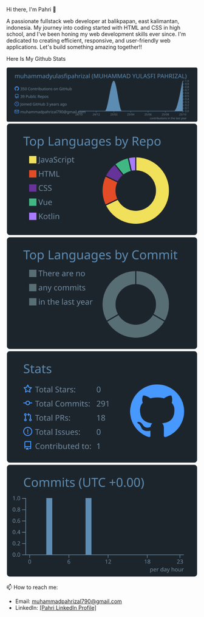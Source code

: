 Hi there, I'm Pahri 👋

A passionate fullstack web developer at balikpapan, east kalimantan, indonesia. My journey into coding started with HTML and CSS in high school, and I've been honing my web development skills ever since. I'm dedicated to creating efficient, responsive, and user-friendly web applications. Let's build something amazing together!!

Here Is My Github Stats 

[![](https://raw.githubusercontent.com/muhammadyulasfipahrizal/pahri-github-stats/master/profile-summary-card-output/city_lights/0-profile-details.svg)](https://github.com/vn7n24fzkq/github-profile-summary-cards)
[![](https://raw.githubusercontent.com/muhammadyulasfipahrizal/pahri-github-stats/master/profile-summary-card-output/city_lights/1-repos-per-language.svg)](https://github.com/vn7n24fzkq/github-profile-summary-cards) [![](https://raw.githubusercontent.com/muhammadyulasfipahrizal/pahri-github-stats/master/profile-summary-card-output/city_lights/2-most-commit-language.svg)](https://github.com/vn7n24fzkq/github-profile-summary-cards)
[![](https://raw.githubusercontent.com/muhammadyulasfipahrizal/pahri-github-stats/master/profile-summary-card-output/city_lights/3-stats.svg)](https://github.com/vn7n24fzkq/github-profile-summary-cards) [![](https://raw.githubusercontent.com/muhammadyulasfipahrizal/pahri-github-stats/master/profile-summary-card-output/city_lights/4-productive-time.svg)](https://github.com/vn7n24fzkq/github-profile-summary-cards)


📫 How to reach me:
- Email: muhammadpahrizal790@gmail.com
- LinkedIn: [[Pahri Linkedln Profile]](https://www.linkedin.com/in/muhammad-yulasfi-pahrizal/)

<!---
muhammadyulasfipahrizal/muhammadyulasfipahrizal is a ✨ special ✨ repository because its `README.md` (this file) appears on your GitHub profile.
You can click the Preview link to take a look at your changes.
--->
